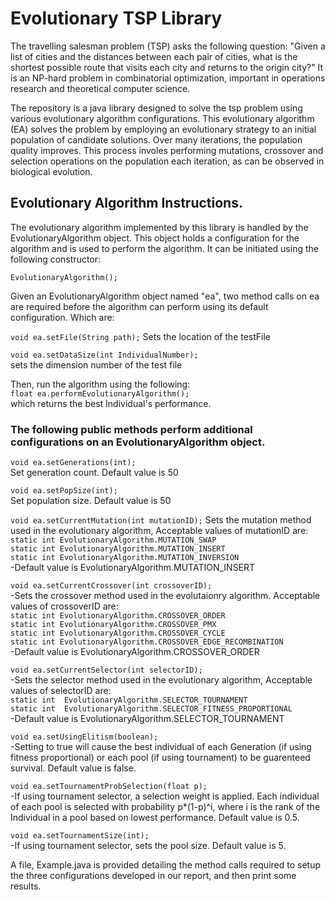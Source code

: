 # Evolutionary TSP Library

The travelling salesman problem (TSP) asks the following question: "Given a list of cities and the distances between each pair of cities, what is the shortest possible route that visits each city and returns to the origin city?" It is an NP-hard problem in combinatorial optimization, important in operations research and theoretical computer science.   

The repository is a java library designed to solve the tsp problem using various evolutionary algorithm configurations. This evolutionary algorithm (EA) solves the problem by employing an evolutionary strategy to an initial population of candidate solutions. Over many iterations, the population quality improves. This process involes performing mutations, crossover and selection operations on the population each iteration, as can be observed in biological evolution.   

## Evolutionary Algorithm Instructions.   
The evolutionary algorithm implemented by this library is handled by the EvolutionaryAlgorithm object. This object holds a configuration for the algorithm and is used to perform the algorithm. It can be initiated using the following constructor:  

```EvolutionaryAlgorithm();```

Given an EvolutionaryAlgorithm object named "ea", two method calls on ea are required before the algorithm can perform using its default configuration. Which are:   

```void ea.setFile(String path);```
Sets the location of the testFile



```void ea.setDataSize(int IndividualNumber);```  
sets the dimension number of the test file 



Then, run the algorithm using the following:   
```float ea.performEvolutionaryAlgorithm();```   
which returns the best Individual's performance.



### The following public methods perform additional configurations on an EvolutionaryAlgorithm object. 

```void ea.setGenerations(int);```  
Set generation count. Default value is 50  
    
    
```void ea.setPopSize(int);```  
Set population size. Default value is 50  

```void ea.setCurrentMutation(int mutationID);```
Sets the mutation method used in the evolutionary algorithm, Acceptable values of mutationID are:  
```static int EvolutionaryAlgorithm.MUTATION_SWAP```  
```static int EvolutionaryAlgorithm.MUTATION_INSERT```  
```static int EvolutionaryAlgorithm.MUTATION_INVERSION```  
      -Default value is EvolutionaryAlgorithm.MUTATION_INSERT

```void ea.setCurrentCrossover(int crossoverID);```   
-Sets the crossover method used in the evolutaionry algorithm. Acceptable values of crossoverID are:   
```static int EvolutionaryAlgorithm.CROSSOVER_ORDER```   
```static int EvolutionaryAlgorithm.CROSSOVER_PMX```  
```static int EvolutionaryAlgorithm.CROSSOVER_CYCLE```   
```static int EvolutionaryAlgorithm.CROSSOVER_EDGE_RECOMBINATION```  
-Default value is EvolutionaryAlgorithm.CROSSOVER_ORDER  

```void ea.setCurrentSelector(int selectorID);```  
-Sets the selector method used in the evolutionary algorithm, Acceptable values of selectorID are:  
```static int  EvolutionaryAlgorithm.SELECTOR_TOURNAMENT```  
```static int  EvolutionaryAlgorithm.SELECTOR_FITNESS_PROPORTIONAL```  
-Default value is EvolutionaryAlgorithm.SELECTOR_TOURNAMENT  


```void ea.setUsingElitism(boolean);```   
-Setting to true will cause the best individual of each Generation (if using fitness proportional) or each pool (if using tournament) to be guarenteed survival. Default value is false.   


```void ea.setTournamentProbSelection(float p);```  
-If using tournament selector, a selection weight is applied. Each individual of each pool is selected with probability p*(1-p)^i, where i is the rank of the Individual in a pool based on lowest performance. Default value is 0.5.  

```void ea.setTournamentSize(int);```  
-If using tournament selector, sets the pool size. Default value is 5.  


A file, Example.java is provided detailing the method calls required to setup the three configurations developed in our report, and then print some results.  
